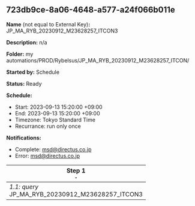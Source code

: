## 723db9ce-8a06-4648-a577-a24f066b011e

**Name** (not equal to External Key)**:** JP_MA_RYB_20230912_M23628257_ITCON3

**Description:** n/a

**Folder:** my automations/PROD/Rybelsus/JP_MA_RYB_20230912_M23628257_ITCON/

**Started by:** Schedule

**Status:** Ready

**Schedule:**

* Start: 2023-09-13 15:20:00 +09:00
* End: 2023-09-13 15:20:00 +09:00
* Timezone: Tokyo Standard Time
* Recurrance: run only once

**Notifications:**

* Complete: msd@directus.co.jp
* Error: msd@directus.co.jp

| Step 1<br>_<small>-</small>_ |
| --- |
| _1.1: query_<br>JP_MA_RYB_20230912_M23628257_ITCON3 |
